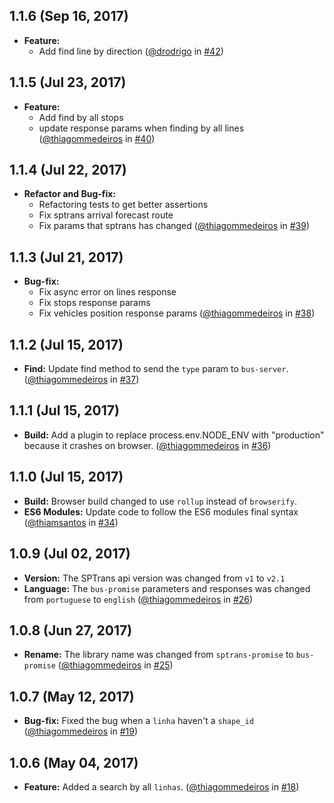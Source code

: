 ## 1.1.6 (Sep 16, 2017)
- **Feature:**
  - Add find line by direction
([@drodrigo](https://github.com/thiagommedeiros) in [#42](https://github.com/thiagommedeiros/bus-promise/pull/42))

## 1.1.5 (Jul 23, 2017)
- **Feature:**
  - Add find by all stops
  - update response params when finding by all lines
([@thiagommedeiros](https://github.com/thiagommedeiros) in [#40](https://github.com/thiagommedeiros/bus-promise/pull/40))

## 1.1.4 (Jul 22, 2017)
- **Refactor and Bug-fix:**
  - Refactoring tests to get better assertions
  - Fix sptrans arrival forecast route
  - Fix params that sptrans has changed
([@thiagommedeiros](https://github.com/thiagommedeiros) in [#39](https://github.com/thiagommedeiros/bus-promise/pull/39))

## 1.1.3 (Jul 21, 2017)
- **Bug-fix:**
  - Fix async error on lines response
  - Fix stops response params
  - Fix vehicles position response params
([@thiagommedeiros](https://github.com/thiagommedeiros) in [#38](https://github.com/thiagommedeiros/bus-promise/pull/38))

## 1.1.2 (Jul 15, 2017)
- **Find:** Update find method to send the `type` param to `bus-server`.
([@thiagommedeiros](https://github.com/thiagommedeiros) in [#37](https://github.com/thiagommedeiros/bus-promise/pull/37))

## 1.1.1 (Jul 15, 2017)
- **Build:** Add a plugin to replace process.env.NODE_ENV with "production" because it crashes on browser.
([@thiagommedeiros](https://github.com/thiagommedeiros) in [#36](https://github.com/thiagommedeiros/bus-promise/pull/36))

## 1.1.0 (Jul 15, 2017)
- **Build:** Browser build changed to use `rollup` instead of `browserify`.
- **ES6 Modules:** Update code to follow the ES6 modules final syntax
([@thiamsantos](https://github.com/thiamsantos) in [#34](https://github.com/thiagommedeiros/bus-promise/pull/34))

## 1.0.9 (Jul 02, 2017)
- **Version:** The SPTrans api version was changed from `v1` to `v2.1`
- **Language:** The `bus-promise` parameters and responses was changed from `portuguese` to `english`
([@thiagommedeiros](https://github.com/thiagommedeiros) in [#26](https://github.com/thiagommedeiros/bus-promise/pull/26))

## 1.0.8 (Jun 27, 2017)
- **Rename:** The library name was changed from `sptrans-promise` to `bus-promise` ([@thiagommedeiros](https://github.com/thiagommedeiros) in [#25](https://github.com/thiagommedeiros/bus-promise/pull/25))

## 1.0.7 (May 12, 2017)
- **Bug-fix:** Fixed the bug when a `linha` haven't a `shape_id` ([@thiagommedeiros](https://github.com/thiagommedeiros) in [#19](https://github.com/thiagommedeiros/bus-promise/pull/19))

## 1.0.6 (May 04, 2017)
- **Feature:** Added a search by all `linhas`. ([@thiagommedeiros](https://github.com/thiagommedeiros) in [#18](https://github.com/thiagommedeiros/bus-promise/pull/18))
